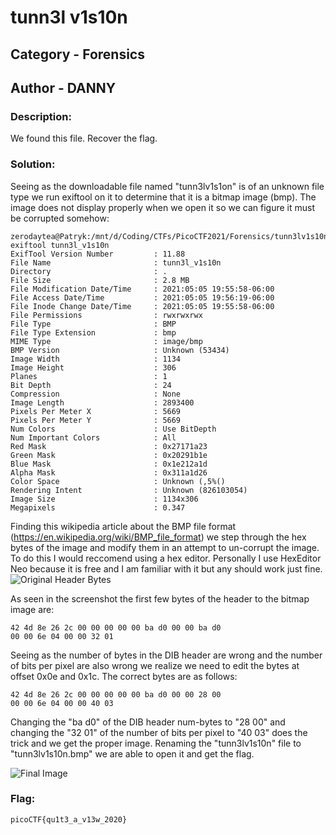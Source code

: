 # tunn3l v1s10n
## Category - Forensics
## Author - DANNY

### Description: 
We found this file. Recover the flag.

### Solution:
Seeing as the downloadable file named "tunn3lv1s1on" is of an unknown file type we run exiftool on it to determine that it is a bitmap image (bmp). The image does not display properly when we open it so we can figure it must be corrupted somehow:

```
zerodaytea@Patryk:/mnt/d/Coding/CTFs/PicoCTF2021/Forensics/tunn3lv1s10n$ exiftool tunn3l_v1s10n
ExifTool Version Number         : 11.88
File Name                       : tunn3l_v1s10n
Directory                       : .
File Size                       : 2.8 MB
File Modification Date/Time     : 2021:05:05 19:55:58-06:00
File Access Date/Time           : 2021:05:05 19:56:19-06:00
File Inode Change Date/Time     : 2021:05:05 19:55:58-06:00
File Permissions                : rwxrwxrwx
File Type                       : BMP
File Type Extension             : bmp
MIME Type                       : image/bmp
BMP Version                     : Unknown (53434)
Image Width                     : 1134
Image Height                    : 306
Planes                          : 1
Bit Depth                       : 24
Compression                     : None
Image Length                    : 2893400
Pixels Per Meter X              : 5669
Pixels Per Meter Y              : 5669
Num Colors                      : Use BitDepth
Num Important Colors            : All
Red Mask                        : 0x27171a23
Green Mask                      : 0x20291b1e
Blue Mask                       : 0x1e212a1d
Alpha Mask                      : 0x311a1d26
Color Space                     : Unknown (,5%()
Rendering Intent                : Unknown (826103054)
Image Size                      : 1134x306
Megapixels                      : 0.347
```
Finding this wikipedia article about the BMP file format (https://en.wikipedia.org/wiki/BMP_file_format) we step through the hex bytes of the image and modify them in an attempt to un-corrupt the image. To do this I would reccomend using a hex editor. Personally I use HexEditor Neo because it is free and I am familiar with it but any should work just fine.
![Original Header Bytes](https://github.com/ZeroDayTea/PicoCTF-2021-Killer-Queen-Writeups/blob/main/Forensics/snip1.PNG)

As seen in the screenshot the first few bytes of the header to the bitmap image are:
```
42 4d 8e 26 2c 00 00 00 00 00 ba d0 00 00 ba d0
00 00 6e 04 00 00 32 01
```
Seeing as the number of bytes in the DIB header are wrong and the number of bits per pixel are also wrong we realize we need to edit the bytes at offset 0x0e and 0x1c. The
correct bytes are as follows:
```
42 4d 8e 26 2c 00 00 00 00 00 ba d0 00 00 28 00
00 00 6e 04 00 00 40 03
```
Changing the "ba d0" of the DIB header num-bytes to "28 00" and changing the "32 01" of the number of bits per pixel to "40 03" does the trick and we get the proper image.
Renaming the "tunn3lv1s10n" file to "tunn3lv1s10n.bmp" we are able to open it and get the flag.

![Final Image](https://github.com/ZeroDayTea/PicoCTF-2021-Killer-Queen-Writeups/blob/main/Forensics/tunn3l_v1s10n_fixed.bmp)

### Flag:
```
picoCTF{qu1t3_a_v13w_2020}
```
